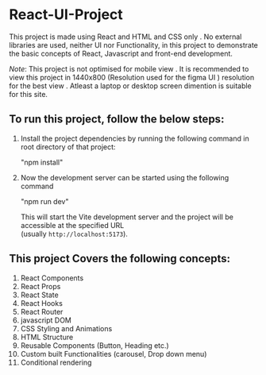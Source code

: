 
# React-UI-Project

This project is made using React and HTML and CSS only . No external libraries are used, neither UI nor Functionality, in this project to demonstrate the basic concepts of React, Javascript and front-end development.

_Note_: This project is not optimised for mobile view . It is recommended to view this project in 1440x800 (Resolution used for the figma UI ) resolution for the best view . Atleast a laptop or desktop screen dimention is suitable for this site.

## To run this project, follow the below steps:

1. Install the project dependencies by running the following command in root directory of that project:

   "npm install"

2. Now the development server can be started using the following command

   "npm run dev"

   This will start the Vite development server and the project will be accessible at the specified URL  
   (usually `http://localhost:5173`).

## This project Covers the following concepts:

1. React Components
2. React Props
3. React State
4. React Hooks
5. React Router
6. javascript DOM
7. CSS Styling and Animations
8. HTML Structure
9. Reusable Components (Button, Heading etc.)
10. Custom built Functionalities (carousel, Drop down menu)
11. Conditional rendering
